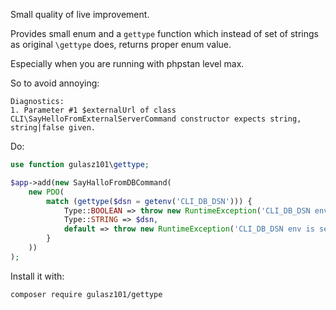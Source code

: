 Small quality of live improvement.

Provides small enum and a `gettype` function which instead of set of strings as original `\gettype` does, returns proper enum value.

Especially when you are running with phpstan level max.

So to avoid annoying:
```
Diagnostics:
1. Parameter #1 $externalUrl of class CLI\SayHelloFromExternalServerCommand constructor expects string, string|false given.
```

Do:

```php
use function gulasz101\gettype;

$app->add(new SayHalloFromDBCommand(
    new PDO(
        match (gettype($dsn = getenv('CLI_DB_DSN'))) {
            Type::BOOLEAN => throw new RuntimeException('CLI_DB_DSN env is missing'),
            Type::STRING => $dsn,
            default => throw new RuntimeException('CLI_DB_DSN env is setup with wrong type'),
        }
    ))
);

```

Install it with:
```shell
composer require gulasz101/gettype
```
